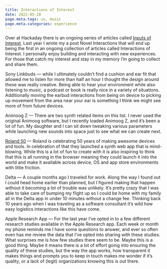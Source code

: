 ```yaml
---
title: Interactions of Interest
date: 2022-05-28
page.meta.tags: ux, music
page.meta.categories: experience
---
```


Over at Hackaday there is an ongoing series of articles
called [Inputs of Interest](https://hackaday.com/series_of_posts/inputs-of-interest/). Last year I wrote my a post Novel
Interactions that will end up being the first in an ongoing collection of articles called Interactions of Interest. I
personally enjoy building and interacting with new experiences. For those that catch my interest and stay in my memory
I’m going to collect and share them.

Sony Linkbuds — while I ultimately couldn’t find a cushion and ear fit that allowed me to listen for more than half an
hour I thought the design around these was really creative. Being able to hear your environment while also listening to
music, a podcast or book is really nice in a variety of situations. Additionally moving the earbud interactions from
being on device to picking up movement from the area near your ear is something I think we might see more of from future
devices.

Animoog Z — There are two synth related items on this list. I never used the original Animoog software, but I recently
loaded Animoog Z, and it’s been a lot of fun. My daughter and I can sit down tweaking various parameters while launching
new sounds into space just to see what we can create next.

[Roland 50](https://roland50.studio/) — Roland is celebrating 50 years of making awesome devices and tools. In
celebration of that they launched a synth web app that is mind-blowing. While this is a lot of fun to create with it is
also inspiring to think that this is all running in the browser meaning they could launch it into the world and make it
available across device, OS and app store environments with little friction.

Delta — A couple months ago I traveled for work. Along the way I found out I could head home earlier than planned, but I
figured making that happen without it becoming a lot of trouble was unlikely. It’s pretty crazy that I was able to take
care of bumping my flight up so I could be home with my family all in the Delta app in under 10 minutes without a change
fee. Thinking back 10 years ago when I was traveling as a software consultant it’s wild how easy logistics interactions
like this have come.

Apple Research App — For the last year I’ve opted in to a few different research studies available in the Apple Research
app. Each week or month my phone reminds me I have some questions to answer, and ever so often even has me review the
data that I’ve opted into sharing with these studies. What surprises me is how few studies there seem to be. Maybe this
is a good thing. Maybe it means there is a lot of effort going into ensuring the quality of these studies, but the way
the app works, how transparent it makes things and prompts you to keep in touch makes me wonder if it’s quality, or a
lack of (legit) organizations knowing this is out there.

